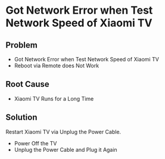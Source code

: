 # Got Network Error when Test Network Speed of Xiaomi TV 

## Problem
* Got Network Error when Test Network Speed of Xiaomi TV
* Reboot via Remote does Not Work

## Root Cause
* Xiaomi TV Runs for a Long Time

## Solution
Restart Xiaomi TV via Unplug the Power Cable.

* Power Off the TV
* Unplug the Power Cable and Plug it Again

